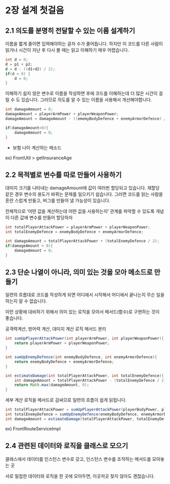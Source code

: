 

# 2장 설계 첫걸음

## 2.1 의도를 분명히 전달할 수 있는 이름 설계하기

이름을 짧게 줄이면 입력해야하는 글자 수가 줄어듭니다. 하지만 이 코드를 다른 사람이 읽거나 시간이 지난 후 다시 볼 때는 읽고 이해하기 매우 어렵습니다.  

```java
int d = 0;
d = p1 + p2;
d = d - ((d1+d2) / 2);
if(d < 0) {
	d = 0;
}
```

이해하기 쉽지 않은 변수로 이름을 작성하면 후에 코드를 이해하는데 더 많은 시간이 걸릴 수 도 있습니다. 그러므로 의도를 알 수 있는 이름을 사용해서 개선해야합니다.

```java
int damageAmount = 0;
damageAmount = playerArmPower + playerWeaponPower;
damageAmount = damageAmount - ((ememyBodyDefence + enemyArmorDefence) / 2);

if(damageAmount<0){
	damageAmount = 0;
}
```

- 보험 나이 계산하는 메소드

ex) FrontUtil > getInsuranceAge


## 2.2 목적별로 변수를 따로 만들어 사용하기

대미지 크기를 나타내는 damageAmount에 값이 여러번 할당되고 있습니다. 재할당 같은 경우 변수의 용도가 바뀌는 문제를 일으키기 쉽습니다. 그러면 코드를 읽는 사람을 혼란 스럽게 만들고, 버그를 만들어 낼 가능성이 있습니다.

전체적으로 ‘어떤 값을 계산하는데 어떤 값을 사용하는지’ 관계를 파악할 수 있도록 개념이 다른 값에 변수를 만들어 할당하자

```java
int totalPlayerAttackPower = playerArmPower + playerWeaponPower;
int totalEnemyDefence = enemyBodyDefence + enemyArmorDefence;

int damageAmount = totalPlayerAttackPower + (totalEnemyDefence / 2);
if(damageAmount < 0){
	damageAmount = 0;
}
```

## 2.3 단순 나열이 아니라, 의미 있는 것을 모아 메소드로 만들기

일련의 흐름대로 코드를 작성하게 되면 어디에서 시작해서 어디에서 끝나는지 무슨 일을 하는지 알 수 없습니다.

이런 상황에 대비하기 위해서 의미 있는 로직을 모아서 메서드(함수)로 구현하는 것이 좋습니다.

공격력계산, 방어력 계산, 대미지 계산 로직 메서드 분리

```java
int sumUpPlayerAttackPower(int playerArmPower, int playerWeaponPower){
	return playerArmPower + playerWeaponPower;
}

int sumUpEnemyDefence(int enemyBodyDefence, int enemyArmorDefence){
	return enemyBodyDefence + enemyArmorDefence;
}

int estimateDamage(int totalPlayerAttackPower, int totalEnemyDefence){
	int damageAmount = totalPlayerAttackPower - (totalEnemyDefence / 2);
    return Math.max(damageAmount, 0);
}

```

세부 계산 로직을 메서드로 감싸므로 일련의 흐름이 쉽게 읽힙니다.

```java
int totalPlayerAttackPower = sumUpPlayerAttackPower(playerBodyPower, playerWeaponPower);
int totalEnemyDefence = sumUpEnemyDefence(enemyBodyDefence, enemyArmorDefence);
int damageAmount = estimateDamage(totalPlayerAttackPower, totalEnemyDefence);
```

ex) FrontRouteServiceImpl

## 2.4 관련된 데이터와 로직을 클래스로 모으기

클래스에서 데이터를 인스턴스 변수로 갖고, 인스턴스 변수를 조작하는 메서드를 모아놓는 곳

서로 밀접한 데이터와 로직을 한 곳에 모아두면, 이곳저곳 찾지 않아도 괜찮습니다.